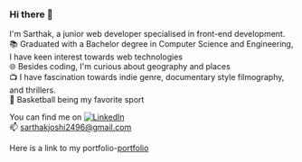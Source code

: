 ### Hi there 👋


I'm Sarthak, a junior web developer specialised in front-end development. \
:books: Graduated with a Bachelor degree in Computer Science and Engineering, I have keen interest towards web technologies \
:globe_with_meridians: Besides coding, I'm curious about geography and places \
:tv: I have fascination towards indie genre, documentary style filmography, and thrillers. \
:basketball: Basketball being my favorite sport 

You can find me on [![LinkedIn][1]][2] \
:mailbox: sarthakjoshi2496@gmail.com 

Here is a link to my portfolio-[portfolio](https://josh1-sarthak.github.io/portfolio)

[1]: https://i.stack.imgur.com/gVE0j.png
[2]: https://www.linkedin.com/in/nick2496
